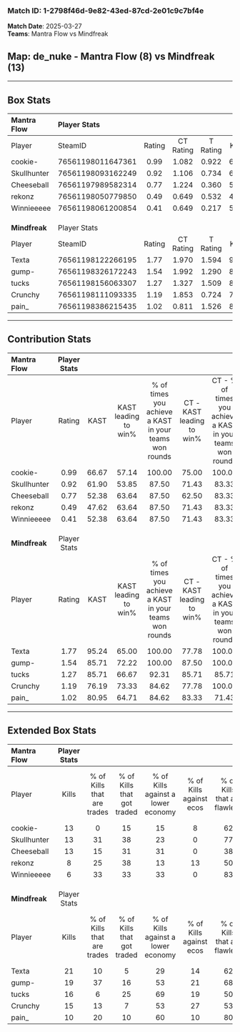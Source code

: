 ### Match ID: 1-2798f46d-9e82-43ed-87cd-2e01c9c7bf4e  
**Match Date**: 2025-03-27  
**Teams**: Mantra Flow vs Mindfreak  

## **Map**: de_nuke - Mantra Flow (8) vs Mindfreak (13)  
---  

## Box Stats  

| **Mantra Flow** | Player Stats      |        |           |          |       |       |       |         |        |      |     |
| :- | :- | :-: | :-: | :-: | :-: | :-: | :-: | :-: | :-: | :-: | :-: |
| Player          | SteamID           | Rating | CT Rating | T Rating | KAST  |  ADR  | Kills | Assists | Deaths | K/D  | HS% |
| cookie-         | 76561198011647361 |  0.99  |   1.082   |  0.922   | 66.67 | 67.5  |  13   |    4    |   13   | 1.00 | 38  |
| Skullhunter     | 76561198093162249 |  0.92  |   1.106   |  0.734   | 61.90 | 89.1  |  13   |    4    |   17   | 0.76 | 61  |
| Cheeseball      | 76561197989582314 |  0.77  |   1.224   |  0.360   | 52.38 | 74.4  |  13   |    3    |   18   | 0.72 | 30  |
| rekonz          | 76561198050779850 |  0.49  |   0.649   |  0.532   | 47.62 | 58.2  |   8   |    4    |   18   | 0.44 | 37  |
| Winnieeeee      | 76561198061200854 |  0.41  |   0.649   |  0.217   | 52.38 | 36.7  |   6   |    2    |   16   | 0.38 | 50  |
|                 |                   |        |           |          |       |       |       |         |        |      |     |
|                 |                   |        |           |          |       |       |       |         |        |      |     |
|                 |                   |        |           |          |       |       |       |         |        |      |     |
| **Mindfreak**   | Player Stats      |        |           |          |       |       |       |         |        |      |     |
| Player          | SteamID           | Rating | CT Rating | T Rating | KAST  |  ADR  | Kills | Assists | Deaths | K/D  | HS% |
| Texta           | 76561198122266195 |  1.77  |   1.970   |  1.594   | 95.24 | 104.8 |  21   |    9    |   9    | 2.33 | 66  |
| gump-           | 76561198326172243 |  1.54  |   1.992   |  1.290   | 85.71 | 92.4  |  19   |    6    |   10   | 1.90 | 57  |
| tucks           | 76561198156063307 |  1.27  |   1.327   |  1.509   | 85.71 | 72.2  |  16   |    5    |   13   | 1.23 | 75  |
| Crunchy         | 76561198111093335 |  1.19  |   1.853   |  0.724   | 76.19 | 69.3  |  15   |    3    |   11   | 1.36 | 73  |
| pain_           | 76561198386215435 |  1.02  |   0.811   |  1.526   | 80.95 | 66.7  |  10   |    5    |   11   | 0.91 | 70  |
---  

## Contribution Stats  

| **Mantra Flow** | Player Stats |       |                      |                                                        |                           |                                                             |                          |                                                            |
| :- | :-: | :-: | :-: | :-: | :-: | :-: | :-: | :-: |
| Player          |    Rating    | KAST  | KAST leading to win% | % of times you achieve a KAST in your teams won rounds | CT - KAST leading to win% | CT - % of times you achieve a KAST in your teams won rounds | T - KAST leading to win% | T - % of times you achieve a KAST in your teams won rounds |
| cookie-         |     0.99     | 66.67 |        57.14         |                         100.00                         |           75.00           |                           100.00                            |          33.33           |                           100.00                           |
| Skullhunter     |     0.92     | 61.90 |        53.85         |                         87.50                          |           71.43           |                            83.33                            |          33.33           |                           100.00                           |
| Cheeseball      |     0.77     | 52.38 |        63.64         |                         87.50                          |           62.50           |                            83.33                            |          66.67           |                           100.00                           |
| rekonz          |     0.49     | 47.62 |        63.64         |                         87.50                          |           71.43           |                            83.33                            |          50.00           |                           100.00                           |
| Winnieeeee      |     0.41     | 52.38 |        63.64         |                         87.50                          |           71.43           |                            83.33                            |          50.00           |                           100.00                           |
|                 |              |       |                      |                                                        |                           |                                                             |                          |                                                            |
|                 |              |       |                      |                                                        |                           |                                                             |                          |                                                            |
|                 |              |       |                      |                                                        |                           |                                                             |                          |                                                            |
| **Mindfreak**   | Player Stats |       |                      |                                                        |                           |                                                             |                          |                                                            |
| Player          |    Rating    | KAST  | KAST leading to win% | % of times you achieve a KAST in your teams won rounds | CT - KAST leading to win% | CT - % of times you achieve a KAST in your teams won rounds | T - KAST leading to win% | T - % of times you achieve a KAST in your teams won rounds |
| Texta           |     1.77     | 95.24 |        65.00         |                         100.00                         |           77.78           |                           100.00                            |          54.55           |                           100.00                           |
| gump-           |     1.54     | 85.71 |        72.22         |                         100.00                         |           87.50           |                           100.00                            |          60.00           |                           100.00                           |
| tucks           |     1.27     | 85.71 |        66.67         |                         92.31                          |           85.71           |                            85.71                            |          54.55           |                           100.00                           |
| Crunchy         |     1.19     | 76.19 |        73.33         |                         84.62                          |           77.78           |                           100.00                            |          66.67           |                           66.67                            |
| pain_           |     1.02     | 80.95 |        64.71         |                         84.62                          |           83.33           |                            71.43                            |          54.55           |                           100.00                           |
---  

## Extended Box Stats  

| **Mantra Flow** | Player Stats |                            |                            |                                    |                         |                              |                                 |        |                             |                                     |                          |                               |                            |
| :- | :-: | :-: | :-: | :-: | :-: | :-: | :-: | :-: | :-: | :-: | :-: | :-: | :-: |
| Player          |    Kills     | % of Kills that are trades | % of Kills that got traded | % of Kills against a lower economy | % of Kills against ecos | % of Kills that are flawless | % of Kills that are close duels | Deaths | % of Deaths that get traded | % of Deaths against a lower economy | % of Deaths against ecos | % of Deaths that are flawless | % of Deaths that are close |
| cookie-         |      13      |             0              |             15             |                 15                 |            8            |              62              |                0                |   13   |              8              |                 23                  |            8             |              46               |             8              |
| Skullhunter     |      13      |             31             |             38             |                 23                 |            0            |              77              |                0                |   17   |              6              |                 24                  |            6             |              35               |             12             |
| Cheeseball      |      13      |             15             |             31             |                 31                 |            0            |              38              |                0                |   18   |             17              |                 22                  |            6             |              83               |             6              |
| rekonz          |      8       |             25             |             38             |                 13                 |           13            |              50              |                0                |   18   |             17              |                 22                  |            6             |              72               |             11             |
| Winnieeeee      |      6       |             33             |             33             |                 33                 |            0            |              83              |                0                |   16   |             13              |                 13                  |            0             |              56               |             0              |
|                 |              |                            |                            |                                    |                         |                              |                                 |        |                             |                                     |                          |                               |                            |
|                 |              |                            |                            |                                    |                         |                              |                                 |        |                             |                                     |                          |                               |                            |
|                 |              |                            |                            |                                    |                         |                              |                                 |        |                             |                                     |                          |                               |                            |
| **Mindfreak**   | Player Stats |                            |                            |                                    |                         |                              |                                 |        |                             |                                     |                          |                               |                            |
| Player          |    Kills     | % of Kills that are trades | % of Kills that got traded | % of Kills against a lower economy | % of Kills against ecos | % of Kills that are flawless | % of Kills that are close duels | Deaths | % of Deaths that get traded | % of Deaths against a lower economy | % of Deaths against ecos | % of Deaths that are flawless | % of Deaths that are close |
| Texta           |      21      |             10             |             5              |                 29                 |           14            |              62              |                5                |   9    |             11              |                 44                  |            11            |              67               |             0              |
| gump-           |      19      |             37             |             16             |                 53                 |           21            |              68              |                5                |   10   |             20              |                 30                  |            0             |              50               |             0              |
| tucks           |      16      |             6              |             25             |                 69                 |           19            |              50              |               13                |   13   |             46              |                 31                  |            0             |              62               |             0              |
| Crunchy         |      15      |             13             |             7              |                 53                 |           27            |              53              |                7                |   11   |             18              |                 36                  |            0             |              82               |             0              |
| pain_           |      10      |             20             |             10             |                 60                 |           10            |              80              |               10                |   11   |             45              |                 36                  |            9             |              73               |             0              |
